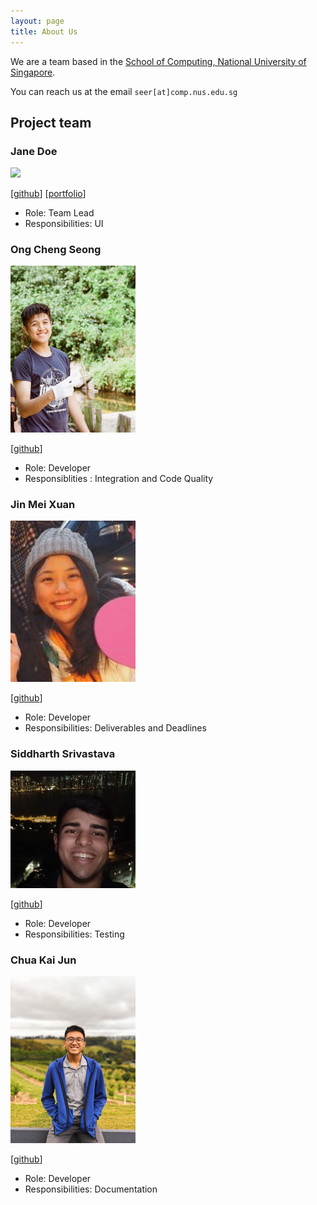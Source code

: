 ```yaml
---
layout: page
title: About Us
---
```


We are a team based in the [School of Computing, National University of Singapore](http://www.comp.nus.edu.sg).

You can reach us at the email `seer[at]comp.nus.edu.sg`

## Project team

### Jane Doe

<img src="images/johndoe.png" width="200px">

[[github](http://github.com/johndoe)]
[[portfolio](team/johndoe.md)]

* Role: Team Lead
* Responsibilities: UI

### Ong Cheng Seong

<img src="images/ChengSeong.png" width="200px">

[[github](https://github.com/chengseong)]

* Role: Developer
* Responsiblities : Integration and Code Quality

### Jin Mei Xuan

<img src="images/meixuanjin.png" width="200px">

[[github](http://github.com/meixuanjin)]

* Role: Developer
* Responsibilities: Deliverables and Deadlines

### Siddharth Srivastava

<img src="images/Siddharth-Sid.png" width="200px">

[[github](https://github.com/Siddharth-Sid)]

[comment]: <> ([[portfolio]&#40;team/johndoe.md&#41;])

* Role: Developer
* Responsibilities: Testing

### Chua Kai Jun


<img src="images/KaiJun.png" width="200px">

[[github](http://github.com/nujiak)]

* Role: Developer
* Responsibilities: Documentation

